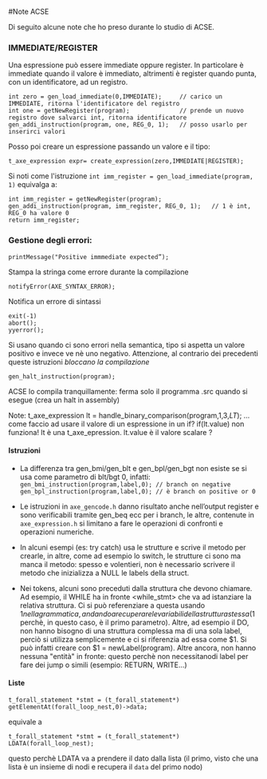 #Note ACSE

Di seguito alcune note che ho preso durante lo studio di ACSE.

### IMMEDIATE/REGISTER

Una espressione può essere immediate oppure register. In particolare è immediate quando il valore è immediato, altrimenti è register quando punta, con un identificatore, ad un registro.

    int zero = gen_load_immediate(0,IMMEDIATE);     // carico un IMMEDIATE, ritorna l'identificatore del registro
    int one = getNewRegister(program);              // prende un nuovo registro dove salvarci int, ritorna identificatore
    gen_addi_instruction(program, one, REG_0, 1);   // posso usarlo per inserirci valori

Posso poi creare un espressione passando un valore e il tipo:

    t_axe_expression expr= create_expression(zero,IMMEDIATE|REGISTER);

Si noti come l'istruzione `int imm_register = gen_load_immediate(program, 1)` equivalga a:

    int imm_register = getNewRegister(program);
    gen_addi_instruction(program, imm_register, REG_0, 1);   // 1 è int, REG_0 ha valore 0
    return imm_register;


### Gestione degli errori:
    printMessage("Positive immmediate expected”); 

Stampa la stringa come errore durante la compilazione

    notifyError(AXE_SYNTAX_ERROR); 

Notifica un errore di sintassi

    exit(-1) 
    abort(); 
    yyerror(); 

Si usano quando ci sono errori nella semantica, tipo si aspetta un valore positivo e invece ve nè uno negativo. Attenzione, al contrario dei precedenti queste istruzioni _bloccano la compilazione_

    gen_halt_instruction(program);

ACSE lo compila tranquillamente: ferma solo il programma .src quando si esegue (crea un halt in assembly)

Note:
t_axe_expression lt = handle_binary_comparison(program,$1,$3,_LT_); …come faccio ad usare il valore di un espressione in un if? if(lt.value) non funziona! lt  è una t_axe_epression. lt.value è il valore scalare ?


#### Istruzioni

- La differenza tra gen_bmi/gen_blt e gen_bpl/gen_bgt non esiste se si usa come parametro di blt/bgt 0, infatti:
    `gen_bmi_instruction(program,label,0); // branch on negative`
    `gen_bpl_instruction(program,label,0); // è branch on positive or 0`


- Le istruzioni in `axe_gencode.h` danno risultato anche nell’output register e sono verificabili tramite gen_beq ecc per i branch, le altre, contenute in `axe_expression.h` si limitano a fare le operazioni di confronti e operazioni numeriche. 
- In alcuni esempi (es: try catch) usa le strutture e scrive il metodo per crearle, in altre, come ad esempio lo switch, le strutture ci sono ma manca il metodo: spesso e volentieri, non è necessario scrivere il metodo che inizializza a NULL le labels della struct.

- Nei tokens, alcuni sono preceduti dalla struttura che devono chiamare. 
  Ad esempio, il WHILE ha in fronte <while_stmt> che va ad istanziare la relativa struttura. Ci si può referenziare a questa usando $1 nella grammatica, andando a recuperare le variabili della struttura stessa ($1 perchè, in questo caso, è il primo parametro). 
  Altre, ad esempio il DO, non hanno bisogno di una struttura complessa ma di una sola label, perciò si utilizza semplicemente <label> e ci si riferenzia ad essa come $1. Si può infatti creare con $1 = newLabel(program).
  Altre ancora, non hanno nessuna "entità" in fronte: questo perchè non necessitanodi label per fare dei jump o simili (esempio: RETURN, WRITE...)

#### Liste

    t_forall_statement *stmt = (t_forall_statement*) getElementAt(forall_loop_nest,0)->data; 
equivale a

    t_forall_statement *stmt = (t_forall_statement*) LDATA(forall_loop_nest); 

questo perchè LDATA va a prendere il dato dalla lista (il primo, visto che una lista è un insieme di nodi e recupera il `data` del primo nodo)
